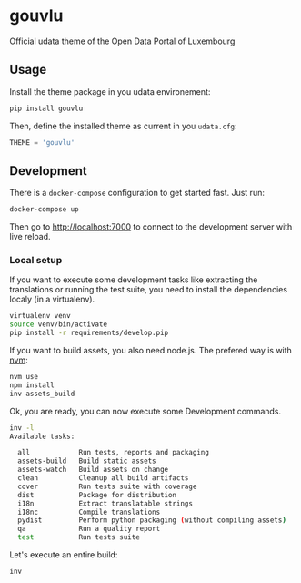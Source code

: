 # gouvlu

Official udata theme of the Open Data Portal of Luxembourg

## Usage

Install the theme package in you udata environement:

```bash
pip install gouvlu
```

Then, define the installed theme as current in you `udata.cfg`:

```python
THEME = 'gouvlu'
```

## Development

There is a `docker-compose` configuration to get started fast.
Just run:

```bash
docker-compose up
```

Then go to <http://localhost:7000> to connect to the development server
with live reload.

### Local setup

If you want to execute some development tasks like extracting the translations or running the test suite, you need to install the dependencies localy (in a virtualenv).

```bash
virtualenv venv
source venv/bin/activate
pip install -r requirements/develop.pip
```

If you want to build assets, you also need node.js. The prefered way is with [nvm][]:

```bash
nvm use
npm install
inv assets_build
```

Ok, you are ready, you can now execute some Development commands.

```bash
inv -l
Available tasks:

  all            Run tests, reports and packaging
  assets-build   Build static assets
  assets-watch   Build assets on change
  clean          Cleanup all build artifacts
  cover          Run tests suite with coverage
  dist           Package for distribution
  i18n           Extract translatable strings
  i18nc          Compile translations
  pydist         Perform python packaging (without compiling assets)
  qa             Run a quality report
  test           Run tests suite
```

Let's execute an entire build:

```bash
inv
```

[nvm]: https://github.com/creationix/nvm#readme
